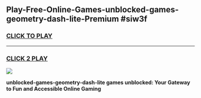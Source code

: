 
## Play-Free-Online-Games-unblocked-games-geometry-dash-lite-Premium #siw3f
<h3>
<a href="https://premium.freeplayer.one?title=unblocked-games-geometry-dash-lite&ref=8M">CLICK TO PLAY</a></h3>
<hr>

<h3>
<a href="https://premium.freeplayer.one?title=unblocked-games-geometry-dash-lite&ref=8M">CLICK 2 PLAY</a>
  
</h3>

<a href="https://premium.freeplayer.one?title=unblocked-games-geometry-dash-lite&ref=8M"><img src="https://clearcache.store/games.png"></a>


**unblocked-games-geometry-dash-lite games unblocked: Your Gateway to Fun and Accessible Online Gaming**
